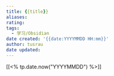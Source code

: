 ```yaml
---
title: {{title}}
aliases: 
rating:
tags:
  - 学习/Obsidian
date created: '{{date:YYYYMMDD HH:mm}}'
author: tusrau
date updated: 
---
```


[[<% tp.date.now("YYYYMMDD") %>]]